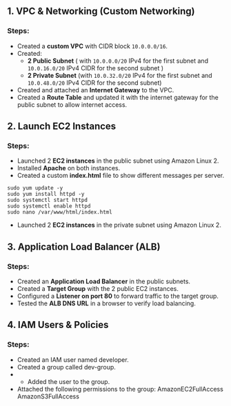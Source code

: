 ##  1. VPC & Networking (Custom Networking)

### Steps:
- Created a **custom VPC** with CIDR block `10.0.0.0/16`.
- Created:
  - **2 Public Subnet** ( with `10.0.0.0/20` IPv4 for the first subnet and `10.0.16.0/20` IPv4 CIDR for the second subnet )
  - **2 Private Subnet** (with `10.0.32.0/20` IPv4 for the first subnet and `10.0.48.0/20` IPv4 CIDR for the second subnet)
- Created and attached an **Internet Gateway** to the VPC.
- Created a **Route Table** and updated it with the internet gateway for the public subnet to allow internet access.


## 2. Launch EC2 Instances

### Steps:
- Launched 2 **EC2 instances** in the public subnet using Amazon Linux 2.
- Installed **Apache** on both instances.
- Created a custom **index.html** file to show different messages per server.
  
```
sudo yum update -y
sudo yum install httpd -y
sudo systemctl start httpd
sudo systemctl enable httpd
sudo nano /var/www/html/index.html
```
- Launched 2 **EC2 instances** in the private subnet using Amazon Linux 2.

## 3.  Application Load Balancer (ALB)

### Steps:
- Created an **Application Load Balancer** in the public subnets.
- Created a **Target Group** with the 2 public EC2 instances.
- Configured a **Listener on port 80** to forward traffic to the target group.
- Tested the **ALB DNS URL** in a browser to verify load balancing.

## 4. IAM Users & Policies
### Steps:
- Created an IAM user named developer.
- Created a group called dev-group.
- - Added the user to the group.
- Attached the following permissions to the group:
   AmazonEC2FullAccess
   AmazonS3FullAccess



